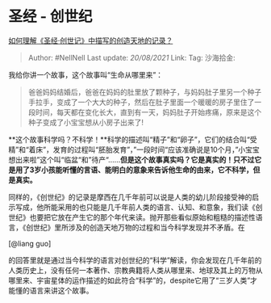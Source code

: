 # 圣经 - 创世纪

[如何理解《圣经·创世记》中描写的创造天地的记录？](https://www.zhihu.com/question/20631058/answer/392718831)

> Author: #NellNell
> Last update: *20/08/2021*
> Link:
> Tag:
> 沙海拾金:

我给你讲一个故事，这个故事叫“生命从哪里来”：

> 爸爸妈妈结婚后，爸爸在妈妈的肚里放了颗种子，与妈妈肚子里另一个种子手拉手，变成了一个大大的种子，然后在肚子里面一个暖暖的房子里住了一段时间，每天都在变化长大，直到有一天，妈妈肚子开始疼痛，原来是这个种子变成了小宝宝想从小房子出来了!

**这个故事科学吗？不科学！**科学的描述叫“精子”和“卵子”，它们的结合叫“受精”和“着床”，发育的过程叫“胚胎发育”，”一段时间“应该准确说是10个月，”小宝宝想出来啦”这个叫“临盆“和”待产“……**但是这个故事真实吗？它是真实的！只不过它是用了3岁小孩能听懂的言语、能明白的意象来告诉他生命的由来，它不科学，但是真实。**

同样的，《创世纪》的记录是摩西在几千年前可以说是人类的幼儿阶段接受神的启示写成，他所能采用的也只能是几千年前人类的语言、认知、和意象，我们读《创世纪》也要把它放在产生它的那个年代来读。抛开那些看似原始和粗糙的描述性语言，《创世纪》里所涉及的创造天地万物的过程和当今科学发现并不矛盾。在

[@liang guo]

的回答里就是通过当今科学的语言对创世纪的“科学”解读，你会发现在几千年前的人类历史上，没有任何一本著作、宗教典籍将人类从哪里来、地球及其上的万物从哪里来、宇宙星体的运作描述的如此符合“科学”的，despite它用了“三岁人类”才能懂的语言来讲这个故事。
